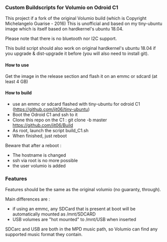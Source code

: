 ### Custom Buildscripts for Volumio on Odroid C1

This project if a fork of the original Volumio build (which is Copyright Michelangelo Guarise - 2016)
This is unofficial and based on my tiny-ubuntu image which is itself based on hardkernel's ubuntu 18.04. 

Please note that there is no bluetooth nor I2C support.

This build script should also work on original hardkernel's ubuntu 18.04 if you upgrade & dist-upgrade it before (you will also need to install git).

#### How to use
Get the image in the release section and flash it on an emmc or sdcard (at least 4 GB)

#### How to build
- use an emmc or sdcard flashed with tiny-ubuntu for odroid C1 (https://github.com/jit06/tiny-ubuntu)
- Boot the Odroid C1 and ssh to it
- Clone this repo on the C1 : git clone -b master https://github.com/jit06/Build
- As root, launch the script build_C1.sh
- When finished, just reboot

Beware that after a reboot :
- The hostname is changed 
- ssh via root is no more possible
- the user volumio is added

### Features
Features should be the same as the original volumio (no guaranty, through).

Main differences are :
- if using an emmc, any SDCard that is present at boot will be automatically mounted as /mnt/SDCARD
- USB volumes are "hot mounted" to /mnt/USB when inserted

SDCarc and USB are both in the MPD music path, so Volumio can find any supported music format they contain.
